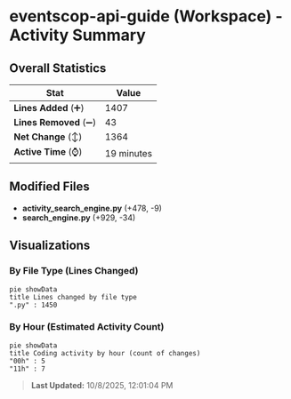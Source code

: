 # eventscop-api-guide (Workspace) - Activity Summary 

## Overall Statistics

| Stat                   | Value                                                             |
| ---------------------- | ----------------------------------------------------------------- |
| **Lines Added** (➕)   | 1407                                          |
| **Lines Removed** (➖) | 43                                        |
| **Net Change** (↕)    | 1364                |
| **Active Time** (⌚)   | 19 minutes |


## Modified Files
- **activity_search_engine.py** (+478, -9)
- **search_engine.py** (+929, -34)

## Visualizations

### By File Type (Lines Changed)

```mermaid
pie showData
title Lines changed by file type
".py" : 1450
```

### By Hour (Estimated Activity Count)

```mermaid
pie showData
title Coding activity by hour (count of changes)
"00h" : 5
"11h" : 7
```


> **Last Updated:** 10/8/2025, 12:01:04 PM